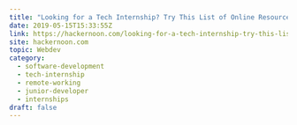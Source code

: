 ```yaml
---
title: "Looking for a Tech Internship? Try This List of Online Resources"
date: 2019-05-15T15:33:55Z
link: https://hackernoon.com/looking-for-a-tech-internship-try-this-list-of-online-resources-83ae85af44?source=rss----3a8144eabfe3---4&utm_medium=RSS&utm_source=hune
site: hackernoon.com
topic: Webdev
category:
  - software-development
  - tech-internship
  - remote-working
  - junior-developer
  - internships
draft: false
---
```

